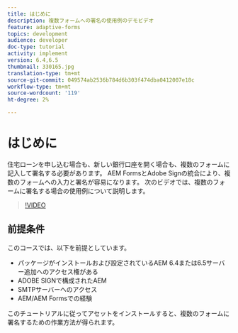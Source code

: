 ```yaml
---
title: はじめに
description: 複数フォームへの署名の使用例のデモビデオ
feature: adaptive-forms
topics: development
audience: developer
doc-type: tutorial
activity: implement
version: 6.4,6.5
thumbnail: 330165.jpg
translation-type: tm+mt
source-git-commit: 049574ab2536b784d6b303f474dba0412007e18c
workflow-type: tm+mt
source-wordcount: '119'
ht-degree: 2%

---
```


# はじめに

住宅ローンを申し込む場合も、新しい銀行口座を開く場合も、複数のフォームに記入して署名する必要があります。 AEM FormsとAdobe Signの統合により、複数のフォームへの入力と署名が容易になります。
次のビデオでは、複数のフォームに署名する場合の使用例について説明します。

>[!VIDEO](https://video.tv.adobe.com/v/330165?quality=9&learn=on)

## 前提条件

このコースでは、以下を前提としています。

* パッケージがインストールおよび設定されているAEM 6.4または6.5サーバー追加へのアクセス権がある
* ADOBE SIGNで構成されたAEM
* SMTPサーバーへのアクセス
* AEM/AEM Formsでの経験

このチュートリアルに従ってアセットをインストールすると、複数のフォームに署名するための作業方法が得られます。